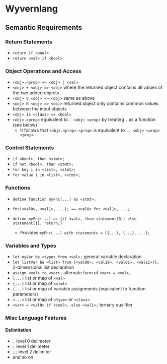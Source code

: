 # Wyvernlang

## Semantic Requirements

### Return Statements

* `return if <bool>`
* `return <val> if <bool>`

### Object Operations and Access

* `<obj>.<prop> => <obj> | <val>`
* `<obj> + <obj> => <obj>` where the returned object contains all values of the two added objects
* `<obj> U <obj> => <obj>` same as above
* `<obj> N <obj> => <obj>` returned object only contains common values between the input objects
* `<obj> is <class> => <bool>`
* `<obj>.<prop>` equivalent to `. <obj> <prop>` by treating `.` as a function (see below)
  * It follows that `<obj>.<prop>.<prop>` is equivalent to `.. <obj> <prop> <prop>`

### Control Statements

* `if <bool>, then <stmt>;`
* `if not <bool>, then <stmt>;`
* `for key i in <list>, <stmt>;`
* `for value i in <list>, <stmt>;`

### Functions

* `define function myFnc(...) as <stmt>;`
* `fnc(<val0>, <val1>, ...); == <val0> fnc <val1>, ...;`

* `define myFnc(...) as {if <val>, then statement[0]; else statement[1]; return;}`
  * Provides `myFnc(...) with statements = [{...}, {...}, ...];`

### Variables and Types

* `let myVar be <type> from <val>;` general variable declaration
* `let listVar be <list> from [<val00>, <val10>; <val01>, <val11>)];` 2-dimensional list declaration
* `assign <val> to <var>;` alternate form of `<var> = <val>;`
* `[...]` list or map of `<val>`
* `{...}` list or map of `<stmt>`
* `(...)` list or map of variable assignments (equivalent to function parameters)
* `<...>` list or map of `<type>` or `<class>`
* `<var> = <val0> if <bool>, else <val1>;` ternary qualifier

### Misc Language Features

#### Delimitation

* `,` level 0 delimeter
* `;` level 1 delimeter
* `;;` level 2 delimiter
* and so on
